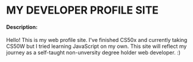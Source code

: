 # MY DEVELOPER PROFILE SITE
#### Description:

Hello! This is my web profile site. I've finished CS50x and currently taking CS50W but I tried learning JavaScript on my own. This site will reflect my journey as a self-taught non-unversity degree holder web developer. :)
